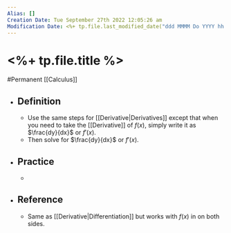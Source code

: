 ```yaml
---
Alias: []
Creation Date: Tue September 27th 2022 12:05:26 am 
Modification Date: <%+ tp.file.last_modified_date("ddd MMMM Do YYYY hh:mm:ss a") %>
---
```

# <%+ tp.file.title %>
#Permanent [[Calculus]]

- ## Definition
	- Use the same steps for [[Derivative|Derivatives]] except that when you need to take the [[Derivative]] of $f(x)$, simply write it as $\frac{dy}{dx}$ or $f'(x)$.
	- Then solve for $\frac{dy}{dx}$ or $f'(x)$.
- ## Practice
	- 
- ## Reference
	- Same as [[Derivative|Differentiation]] but works with $f(x)$ in on both sides.